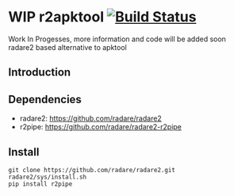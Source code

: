 # WIP r2apktool [![Build Status](https://travis-ci.org/h4ng3r/r2apktool.svg?branch=master)](https://travis-ci.org/h4ng3r/r2apktool)
Work In Progesses, more information and code will be added soon <br />
radare2 based alternative to apktool

## Introduction

## Dependencies
+ radare2: https://github.com/radare/radare2
+ r2pipe: https://github.com/radare/radare2-r2pipe

## Install
```
git clone https://github.com/radare/radare2.git
radare2/sys/install.sh
pip install r2pipe
```
